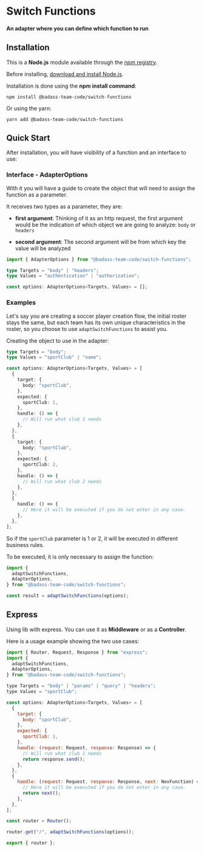 # Switch Functions

#### An adapter where you can define which function to run

## Installation

This is a **Node.js** module available through the [npm registry](https://www.npmjs.com/).

Before installing, [download and install Node.js](https://nodejs.org/en/download/).

Installation is done using the **npm install command**:

```prompt
npm install @badass-team-code/switch-functions
```

Or using the yarn:

```prompt
yarn add @badass-team-code/switch-functions
```

## Quick Start

After installation, you will have visibility of a function and an interface to use:

### Interface - AdapterOptions

With it you will have a guide to create the object that will need to assign the function as a parameter.

It receives two types as a parameter, they are:

- **first argument**: Thinking of it as an http request, the first argument would be the indication of which object we are going to analyze: `body` or `headers`

- **second argument**: The second argument will be from which key the value will be analyzed

```ts
import { AdapterOptions } from "@badass-team-code/switch-functions";

type Targets = "body" | "headers";
type Values = "authentication" | "authorization";

const options: AdapterOptions<Targets, Values> = [];
```

### Examples

Let's say you are creating a soccer player creation flow, the initial roster stays the same, but each team has its own unique characteristics in the roster, so you choose to use `adaptSwitchFunctions` to assist you.

Creating the object to use in the adapter:

```ts
type Targets = "body";
type Values = "sportClub" | "name";

const options: AdapterOptions<Targets, Values> = [
  {
    target: {
      body: "sportClub",
    },
    expected: {
      sportClub: 1,
    },
    handle: () => {
      // Will run what club 1 needs
    },
  },
  {
    target: {
      body: "sportClub",
    },
    expected: {
      sportClub: 2,
    },
    handle: () => {
      // Will run what club 2 needs
    },
  },
  {
    handle: () => {
      // Here it will be executed if you do not enter in any case.
    },
  },
];
```

So if the `sportClub` parameter is 1 or 2, it will be executed in different business rules.

To be executed, it is only necessary to assign the function:

```js
import {
  adaptSwitchFunctions,
  AdapterOptions,
} from "@badass-team-code/switch-functions";

const result = adaptSwitchFunctions(options);
```

## Express

Using lib with express. You can use it as **Middleware** or as a **Controller**.

Here is a usage example showing the two use cases:

```js
import { Router, Request, Response } from "express";
import {
  adaptSwitchFunctions,
  AdapterOptions,
} from "@badass-team-code/switch-functions";

type Targets = "body" | "params" | "query" | "headers";
type Values = "sportClub";

const options: AdapterOptions<Targets, Values> = [
  {
    target: {
      body: "sportClub",
    },
    expected: {
      sportClub: 1,
    },
    handle: (request: Request, response: Response) => {
      // Will run what club 1 needs
      return response.send();
    },
  },
  {
    handle: (request: Request, response: Response, next: NexFunction) => {
      // Here it will be executed if you do not enter in any case.
      return next();
    },
  },
];

const router = Router();

router.get("/", adaptSwitchFunctions(options));

export { router };
```

